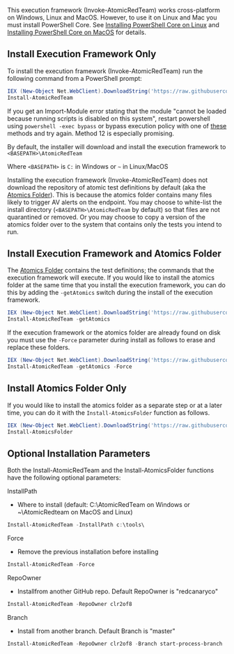 This execution framework (Invoke-AtomicRedTeam) works cross-platform on Windows, Linux and MacOS. However, to use it on Linux and Mac you must install PowerShell Core. See [Installing PowerShell Core on Linux](https://docs.microsoft.com/en-us/powershell/scripting/install/installing-powershell-core-on-linux?view=powershell-6) and [Installing PowerShell Core on MacOS](https://docs.microsoft.com/en-us/powershell/scripting/install/installing-powershell-core-on-macos?view=powershell-6) for details.

## Install Execution Framework Only

To install the execution framework (Invoke-AtomicRedTeam) run the following command from a PowerShell prompt:

```powershell
IEX (New-Object Net.WebClient).DownloadString('https://raw.githubusercontent.com/redcanaryco/invoke-atomicredteam/master/install-atomicredteam.ps1')
Install-AtomicRedTeam
```

If you get an Import-Module error stating that the module "cannot be loaded because running scripts is disabled on this system", restart powershell using `powershell -exec bypass` or bypass execution policy with one of [these](https://blog.netspi.com/15-ways-to-bypass-the-powershell-execution-policy/) methods and try again. Method 12 is especially promising.

By default, the installer will download and install the execution framework to `<BASEPATH>\AtomicRedTeam`

Where `<BASEPATH>` is `C:` in Windows or `~` in Linux/MacOS

Installing the execution framework (Invoke-AtomicRedTeam) does not download the repository of atomic test definitions by default (aka the [Atomics Folder](https://github.com/redcanaryco/atomic-red-team/tree/master/atomics)). This is because the atomics folder contains many files likely to trigger AV alerts on the endpoint. You may choose to white-list the install directory (`<BASEPATH>\AtomicRedTeam` by default) so that files are not quarantined or removed. Or you may choose to copy a version of the atomics folder over to the system that contains only the tests you intend to run.

## Install Execution Framework and Atomics Folder

The [Atomics Folder](https://github.com/redcanaryco/atomic-red-team/tree/master/atomics) contains the test definitions; the commands that the execution framework will execute. If you would like to install the atomics folder at the same time that you install the execution framework, you can do this by adding the `-getAtomics` switch during the install of the execution framework.

```powershell
IEX (New-Object Net.WebClient).DownloadString('https://raw.githubusercontent.com/redcanaryco/invoke-atomicredteam/master/install-atomicredteam.ps1')
Install-AtomicRedTeam -getAtomics
```

If the execution framework or the atomics folder are already found on disk you must use the `-Force` parameter during install as follows to erase and replace these folders.

```powershell
IEX (New-Object Net.WebClient).DownloadString('https://raw.githubusercontent.com/redcanaryco/invoke-atomicredteam/master/install-atomicredteam.ps1')
Install-AtomicRedTeam -getAtomics -Force
```

## Install Atomics Folder Only

If you would like to install the atomics folder as a separate step or at a later time, you can do it with the `Install-AtomicsFolder` function as follows.

```powershell
IEX (New-Object Net.WebClient).DownloadString('https://raw.githubusercontent.com/redcanaryco/invoke-atomicredteam/install-atomicredteam.ps1')
Install-AtomicsFolder
```

## Optional Installation Parameters

Both the Install-AtomicRedTeam and the Install-AtomicsFolder functions have the following optional parameters:

InstallPath
- Where to install (default: C:\AtomicRedTeam on Windows or ~\AtomicRedteam on MacOS and Linux)

```powershell
Install-AtomicRedTeam -InstallPath c:\tools\
```

Force
- Remove the previous installation before installing

```powershell
Install-AtomicRedTeam -Force
```

RepoOwner
- Installfrom another GitHub repo. Default RepoOwner is "redcanaryco"

```powershell
Install-AtomicRedTeam -RepoOwner clr2of8
```

Branch
- Install from another branch. Default Branch is "master"

```powershell
Install-AtomicRedTeam -RepoOwner clr2of8 -Branch start-process-branch
```

